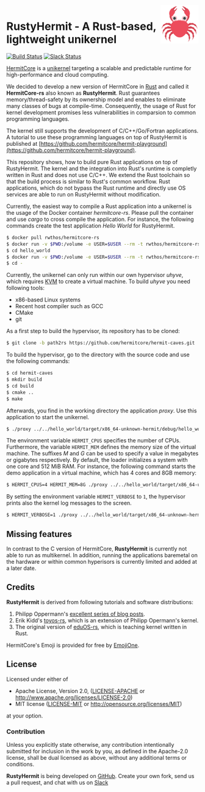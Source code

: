 <img width="100" align="right" src="img/hermitcore_logo.png" />


# RustyHermit - A Rust-based, lightweight unikernel

[![Build Status](https://git.rwth-aachen.de/acs/public/hermitcore/libhermit-rs/badges/master/pipeline.svg)](https://git.rwth-aachen.de/acs/public/hermitcore/libhermit-rs/pipelines)
[![Slack Status](https://radiant-ridge-95061.herokuapp.com/badge.svg)](https://radiant-ridge-95061.herokuapp.com)

[HermitCore]( http://www.hermitcore.org ) is a
[unikernel](http://unikernel.org) targeting a scalable and predictable runtime for high-performance and cloud computing.

We decided to develop a new version of HermitCore in [Rust](https://www.rust-lang.org) and called it **HermitCore-rs** also known as **RustyHermit**.
Rust guarantees memory/thread-safety by its ownership model and enables to eliminate many classes of bugs at compile-time.
Consequently, the usage of Rust for kernel development promises less vulnerabilities in comparsion to common programming languages.

The kernel still supports the development of C/C++/Go/Fortran applications.
A tutorial to use these programming languages on top of RustyHermit is published at [https://github.com/hermitcore/hermit-playground](https://github.com/hermitcore/hermit-playground).

This repository shows, how to build pure Rust applications on top of RustyHermit.
The kernel and the integration into Rust's runtime is completly written in Rust and does not use C/C++.
We extend the Rust toolchain so that the build process is similar to Rust's common workflow.
Rust applications, which do not bypass the Rust runtime and directly use OS services are able to run on RustyHermit without modification.

Currently, the easiest way to compile a Rust application into a unikernel is the usage of the Docker container *hermitcore-rs*.
Please pull the container and use *cargo* to cross compile the application.
For instance, the following commands create the test application *Hello World* for RustyHermit.

```sh
$ docker pull rwthos/hermitcore-rs
$ docker run -v $PWD:/volume -e USER=$USER --rm -t rwthos/hermitcore-rs cargo new hello_world --bin
$ cd hello_world
$ docker run -v $PWD:/volume -e USER=$USER --rm -t rwthos/hermitcore-rs cargo build --target x86_64-unknown-hermit
$ cd -
```

Currently, the unikernel can only run within our own hypervisor *uhyve*, which requires [KVM](https://www.linux-kvm.org/) to create a virtual machine.
To build *uhyve* you need following tools:

* x86-based Linux systems
* Recent host compiler such as GCC
* CMake	
* git

As a first step to build the hypervisor, its repository has to be cloned:

```sh
$ git clone -b path2rs https://github.com/hermitcore/hermit-caves.git
```

To build the hypervisor, go to the directory with the source code and use the following commands:

```sh
$ cd hermit-caves
$ mkdir build
$ cd build
$ cmake ..
$ make
```

Afterwards, you find in the working directory the application *proxy*.
Use this application to start the unikernel.

```sh
$ ./proxy ../../hello_world/target/x86_64-unknown-hermit/debug/hello_world
```

The environment variable `HERMIT_CPUS` specifies the number of
CPUs.
Furthermore, the variable `HERMIT_MEM` defines the memory size of the virtual machine. The suffixes *M* and *G* can be used to specify a value in megabytes or gigabytes respectively.
By default, the loader initializes a system with one core and 512 MiB RAM.
For instance, the following command starts the demo application in a virtual machine, which has 4 cores and 8GB memory:

```bash
$ HERMIT_CPUS=4 HERMIT_MEM=8G ./proxy ../../hello_world/target/x86_64-unknown-hermit/debug/hello_world
```

By setting the environment variable `HERMIT_VERBOSE` to `1`, the hypervisor prints
also the kernel log messages to the screen.

```bash
$ HERMIT_VERBOSE=1 ./proxy ../../hello_world/target/x86_64-unknown-hermit/debug/hello_world
```

## Missing features

In contrast to the C version of HermitCore, **RustyHermit** is currently not able to run as multikernel.
In addition, running the applications baremetal on the hardware or within common hyperisors is currently limited and added at a later date.

## Credits

**RustyHermit** is derived from following tutorials and software distributions:

1. Philipp Oppermann's [excellent series of blog posts][opp].
2. Erik Kidd's [toyos-rs][kidd], which is an extension of Philipp Opermann's kernel.
3. The original version of [eduOS-rs][eduos], which is teaching kernel written in Rust.

[opp]: http://blog.phil-opp.com/
[kidd]: http://www.randomhacks.net/bare-metal-rust/
[eduos]: http://rwth-os.github.io/eduOS-rs/

HermitCore's Emoji is provided for free by [EmojiOne](https://www.gfxmag.com/crab-emoji-vector-icon/).

## License

Licensed under either of

 * Apache License, Version 2.0, ([LICENSE-APACHE](LICENSE-APACHE) or http://www.apache.org/licenses/LICENSE-2.0)
 * MIT license ([LICENSE-MIT](LICENSE-MIT) or http://opensource.org/licenses/MIT)

at your option.

### Contribution

Unless you explicitly state otherwise, any contribution intentionally submitted for inclusion in the work by you, as defined in the Apache-2.0 license, shall be dual licensed as above, without any additional terms or conditions.

**RustyHermit** is being developed on [GitHub](https://github.com/hermitcore/libhermit-rs).
Create your own fork, send us a pull request, and chat with us on [Slack](https://radiant-ridge-95061.herokuapp.com)
